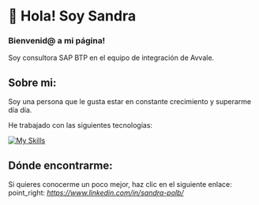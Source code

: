 # :wave: Hola! Soy Sandra

### Bienvenid@ a mi página!

Soy consultora SAP BTP en el equipo de integración de Avvale.

## Sobre mi:
Soy una persona que le gusta estar en constante crecimiento y superarme día día.
 
He trabajado con las siguientes tecnologías:

[![My Skills](https://skillicons.dev/icons?i=html,css,js,react,materialui,tailwind,mysql,nodejs,vscode,netlify,github,gitlab)](https://skillicons.dev)
  
## Dónde encontrarme:                                    
Si quieres conocerme un poco mejor, haz clic en el siguiente enlace: point_right: _https://www.linkedin.com/in/sandra-polb/_




